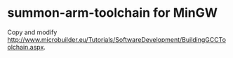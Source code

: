 summon-arm-toolchain for MinGW
==============================

Copy and modify http://www.microbuilder.eu/Tutorials/SoftwareDevelopment/BuildingGCCToolchain.aspx.


